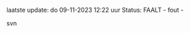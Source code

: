 laatste update: 
do 09-11-2023 12:22   uur 
Status: FAALT - fout - 
<div class="service R">svn</div>